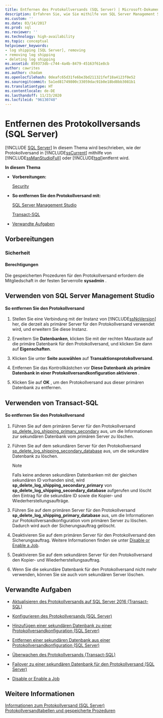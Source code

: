 ```yaml
---
title: Entfernen des Protokollversands (SQL Server) | Microsoft-Dokumentation
description: Erfahren Sie, wie Sie mithilfe von SQL Server Management Studio oder Transact-SQL in SQL Server den Protokollversand entfernen.
ms.custom: ''
ms.date: 03/14/2017
ms.prod: sql
ms.reviewer: ''
ms.technology: high-availability
ms.topic: conceptual
helpviewer_keywords:
- log shipping [SQL Server], removing
- removing log shipping
- deleting log shipping
ms.assetid: 859373db-c744-4a4b-8479-45163f61e8cb
author: cawrites
ms.author: chadam
ms.openlocfilehash: 0deafc65d31fe6be3bd211321fef18a4123f0e52
ms.sourcegitcommit: 5a1ed81749800c33059dac91b0e18bd8bb3081b1
ms.translationtype: HT
ms.contentlocale: de-DE
ms.lasthandoff: 11/23/2020
ms.locfileid: "96130748"
---
```

# <a name="remove-log-shipping-sql-server"></a>Entfernen des Protokollversands (SQL Server)
 [!INCLUDE [SQL Server](../../includes/applies-to-version/sqlserver.md)]
  In diesem Thema wird beschrieben, wie der Protokollversand in [!INCLUDE[ssCurrent](../../includes/sscurrent-md.md)] mithilfe von [!INCLUDE[ssManStudioFull](../../includes/ssmanstudiofull-md.md)] oder [!INCLUDE[tsql](../../includes/tsql-md.md)]entfernt wird.  
  
 **In diesem Thema**  
  
-   **Vorbereitungen:**  
  
     [Security](#Security)  
  
-   **So entfernen Sie den Protokollversand mit:**  
  
     [SQL Server Management Studio](#SSMSProcedure)  
  
     [Transact-SQL](#TsqlProcedure)  
  
-   [Verwandte Aufgaben](#RelatedTasks)  
  
##  <a name="before-you-begin"></a><a name="BeforeYouBegin"></a> Vorbereitungen  
  
###  <a name="security"></a><a name="Security"></a> Sicherheit  
  
####  <a name="permissions"></a><a name="Permissions"></a> Berechtigungen  
 Die gespeicherten Prozeduren für den Protokollversand erfordern die Mitgliedschaft in der festen Serverrolle **sysadmin** .  
  
##  <a name="using-sql-server-management-studio"></a><a name="SSMSProcedure"></a> Verwenden von SQL Server Management Studio  
  
#### <a name="to-remove-log-shipping"></a>So entfernen Sie den Protokollversand  
  
1.  Stellen Sie eine Verbindung mit der Instanz von [!INCLUDE[ssNoVersion](../../includes/ssnoversion-md.md)] her, die derzeit als primärer Server für den Protokollversand verwendet wird, und erweitern Sie diese Instanz.  
  
2.  Erweitern Sie **Datenbanken**, klicken Sie mit der rechten Maustaste auf die primäre Datenbank für den Protokollversand, und klicken Sie dann auf **Eigenschaften**.  
  
3.  Klicken Sie unter **Seite auswählen** auf **Transaktionsprotokollversand**.  
  
4.  Entfernen Sie das Kontrollkästchen vor **Diese Datenbank als primäre Datenbank in einer Protokollversandkonfiguration aktivieren** .  
  
5.  Klicken Sie auf **OK** , um den Protokollversand aus dieser primären Datenbank zu entfernen.  
  
##  <a name="using-transact-sql"></a><a name="TsqlProcedure"></a> Verwenden von Transact-SQL  
  
#### <a name="to-remove-log-shipping"></a>So entfernen Sie den Protokollversand  
  
1.  Führen Sie auf dem primären Server für den Protokollversand [sp_delete_log_shipping_primary_secondary](../../relational-databases/system-stored-procedures/sp-delete-log-shipping-primary-secondary-transact-sql.md) aus, um die Informationen zur sekundären Datenbank vom primären Server zu löschen.  
  
2.  Führen Sie auf dem sekundären Server für den Protokollversand [sp_delete_log_shipping_secondary_database](../../relational-databases/system-stored-procedures/sp-delete-log-shipping-secondary-database-transact-sql.md) aus, um die sekundäre Datenbank zu löschen.  
  
    > [!NOTE]  
    >  Falls keine anderen sekundären Datenbanken mit der gleichen sekundären ID vorhanden sind, wird **sp_delete_log_shipping_secondary_primary** von **sp_delete_log_shipping_secondary_database** aufgerufen und löscht den Eintrag für die sekundäre ID sowie die Kopier- und Wiederherstellungsaufträge.  
  
3.  Führen Sie auf dem primären Server für den Protokollversand **sp_delete_log_shipping_primary_database** aus, um die Informationen zur Protokollversandkonfiguration vom primären Server zu löschen. Dadurch wird auch der Sicherungsauftrag gelöscht.  
  
4.  Deaktivieren Sie auf dem primären Server für den Protokollversand den Sicherungsauftrag. Weitere Informationen finden sie unter [Disable or Enable a Job](../../ssms/agent/disable-or-enable-a-job.md).  
  
5.  Deaktivieren Sie auf dem sekundären Server für den Protokollversand den Kopier- und Wiederherstellungsauftrag.  
  
6.  Wenn Sie die sekundäre Datenbank für den Protokollversand nicht mehr verwenden, können Sie sie auch vom sekundären Server löschen.  
  
##  <a name="related-tasks"></a><a name="RelatedTasks"></a> Verwandte Aufgaben  
  
-   [Aktualisieren des Protokollversands auf SQL Server 2016 &#40;Transact-SQL&#41;](../../database-engine/log-shipping/upgrading-log-shipping-to-sql-server-2016-transact-sql.md)  
  
-   [Konfigurieren des Protokollversands &#40;SQL Server&#41;](../../database-engine/log-shipping/configure-log-shipping-sql-server.md)  
  
-   [Hinzufügen einer sekundären Datenbank zu einer Protokollversandkonfiguration &#40;SQL Server&#41;](../../database-engine/log-shipping/add-a-secondary-database-to-a-log-shipping-configuration-sql-server.md)  
  
-   [Entfernen einer sekundären Datenbank aus einer Protokollversandkonfiguration &#40;SQL Server&#41;](../../database-engine/log-shipping/remove-a-secondary-database-from-a-log-shipping-configuration-sql-server.md)  
  
-   [Überwachen des Protokollversands &#40;Transact-SQL&#41;](../../database-engine/log-shipping/monitor-log-shipping-transact-sql.md)  
  
-   [Failover zu einer sekundären Datenbank für den Protokollversand &#40;SQL Server&#41;](../../database-engine/log-shipping/fail-over-to-a-log-shipping-secondary-sql-server.md)  
  
-   [Disable or Enable a Job](../../ssms/agent/disable-or-enable-a-job.md)  
  
## <a name="see-also"></a>Weitere Informationen  
 [Informationen zum Protokollversand &#40;SQL Server&#41;](../../database-engine/log-shipping/about-log-shipping-sql-server.md)   
 [Protokollversandtabellen und gespeicherte Prozeduren](../../database-engine/log-shipping/log-shipping-tables-and-stored-procedures.md)  
  
  
